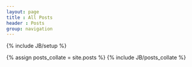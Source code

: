 ```yaml
---
layout: page
title : All Posts
header : Posts
group: navigation
---
```

{% include JB/setup %}

{% assign posts_collate = site.posts %}
{% include JB/posts_collate %}